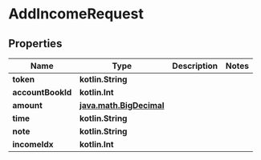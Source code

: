 
# AddIncomeRequest

## Properties
| Name | Type | Description | Notes |
| ------------ | ------------- | ------------- | ------------- |
| **token** | **kotlin.String** |  |  |
| **accountBookId** | **kotlin.Int** |  |  |
| **amount** | [**java.math.BigDecimal**](java.math.BigDecimal.md) |  |  |
| **time** | **kotlin.String** |  |  |
| **note** | **kotlin.String** |  |  |
| **incomeIdx** | **kotlin.Int** |  |  |



